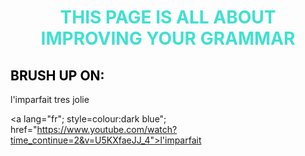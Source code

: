 <h1 align="center">
  <b style="color:turquoise;">THIS PAGE IS ALL ABOUT IMPROVING YOUR GRAMMAR</b><br>
</h1>

<h2 style="color:black;"> BRUSH UP ON:</h2> 
<p lang="fr" style=colour:dark blue;">l'imparfait tres jolie


<a lang="fr"; style=colour:dark blue"; href="https://www.youtube.com/watch?time_continue=2&v=U5KXfaeJJ_4">l'imparfait</a>







